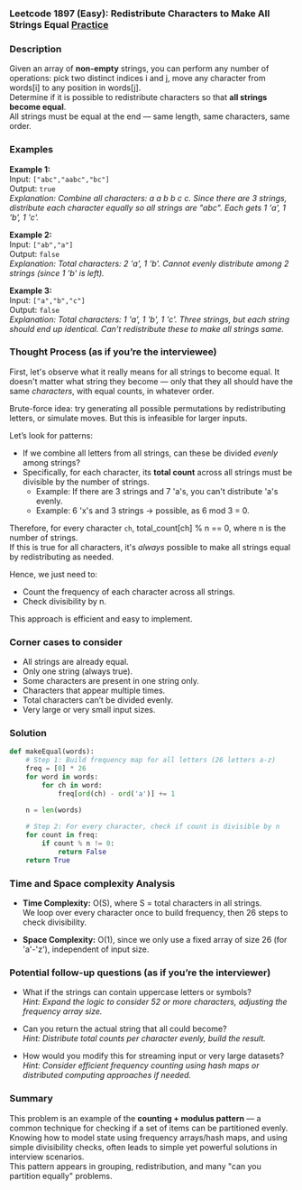 ### Leetcode 1897 (Easy): Redistribute Characters to Make All Strings Equal [Practice](https://leetcode.com/problems/redistribute-characters-to-make-all-strings-equal)

### Description  
Given an array of **non-empty** strings, you can perform any number of operations: pick two distinct indices i and j, move any character from words[i] to any position in words[j].  
Determine if it is possible to redistribute characters so that **all strings become equal**.  
All strings must be equal at the end — same length, same characters, same order.

### Examples  

**Example 1:**  
Input: `["abc","aabc","bc"]`  
Output: `true`  
*Explanation: Combine all characters: a a b b c c. Since there are 3 strings, distribute each character equally so all strings are "abc". Each gets 1 'a', 1 'b', 1 'c'.*

**Example 2:**  
Input: `["ab","a"]`  
Output: `false`  
*Explanation: Total characters: 2 'a', 1 'b'. Cannot evenly distribute among 2 strings (since 1 'b' is left).*

**Example 3:**  
Input: `["a","b","c"]`  
Output: `false`  
*Explanation: Total characters: 1 'a', 1 'b', 1 'c'. Three strings, but each string should end up identical. Can't redistribute these to make all strings same.*

### Thought Process (as if you’re the interviewee)  
First, let's observe what it really means for all strings to become equal. It doesn't matter what string they become — only that they all should have the same *characters*, with equal counts, in whatever order.

Brute-force idea: try generating all possible permutations by redistributing letters, or simulate moves. But this is infeasible for larger inputs.

Let’s look for patterns:  
- If we combine all letters from all strings, can these be divided *evenly* among strings?
- Specifically, for each character, its **total count** across all strings must be divisible by the number of strings.  
  - Example: If there are 3 strings and 7 'a's, you can't distribute 'a's evenly.
  - Example: 6 'x's and 3 strings → possible, as 6 mod 3 = 0.

Therefore, for every character `ch`, total_count[ch] % n == 0, where n is the number of strings.  
If this is true for all characters, it's *always* possible to make all strings equal by redistributing as needed.

Hence, we just need to:
- Count the frequency of each character across all strings.
- Check divisibility by n.

This approach is efficient and easy to implement.

### Corner cases to consider  
- All strings are already equal.
- Only one string (always true).
- Some characters are present in one string only.
- Characters that appear multiple times.
- Total characters can’t be divided evenly.
- Very large or very small input sizes.

### Solution

```python
def makeEqual(words):
    # Step 1: Build frequency map for all letters (26 letters a-z)
    freq = [0] * 26
    for word in words:
        for ch in word:
            freq[ord(ch) - ord('a')] += 1

    n = len(words)
    
    # Step 2: For every character, check if count is divisible by n
    for count in freq:
        if count % n != 0:
            return False
    return True
```

### Time and Space complexity Analysis  

- **Time Complexity:** O(S), where S = total characters in all strings.  
  We loop over every character once to build frequency, then 26 steps to check divisibility.

- **Space Complexity:** O(1), since we only use a fixed array of size 26 (for 'a'-'z'), independent of input size.

### Potential follow-up questions (as if you’re the interviewer)  

- What if the strings can contain uppercase letters or symbols?  
  *Hint: Expand the logic to consider 52 or more characters, adjusting the frequency array size.*

- Can you return the actual string that all could become?  
  *Hint: Distribute total counts per character evenly, build the result.*

- How would you modify this for streaming input or very large datasets?  
  *Hint: Consider efficient frequency counting using hash maps or distributed computing approaches if needed.*

### Summary
This problem is an example of the **counting + modulus pattern** — a common technique for checking if a set of items can be partitioned evenly.  
Knowing how to model state using frequency arrays/hash maps, and using simple divisibility checks, often leads to simple yet powerful solutions in interview scenarios.  
This pattern appears in grouping, redistribution, and many "can you partition equally" problems.